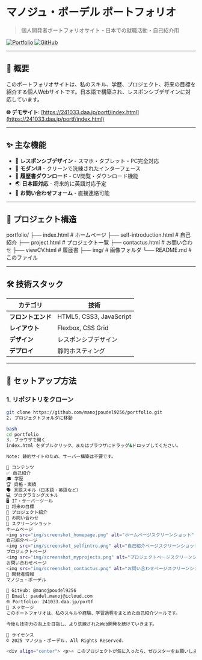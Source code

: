 # マノジュ・ポーデル ポートフォリオ

> 個人開発者ポートフォリオサイト - 日本での就職活動・自己紹介用

[![Portfolio](https://img.shields.io/badge/Portfolio-Live-brightgreen)](https://241033.daa.jp/portf/index.html)
[![GitHub](https://img.shields.io/badge/GitHub-manojpoudel9256-blue)](https://github.com/manojpoudel9256)

---

## 📌 概要

このポートフォリオサイトは、私のスキル、学歴、プロジェクト、将来の目標を紹介する個人Webサイトです。日本語で構築され、レスポンシブデザインに対応しています。

**🌐 デモサイト**: [https://241033.daa.jp/portf/index.html](https://241033.daa.jp/portf/index.html)

---

## ✨ 主な機能

- 📱 **レスポンシブデザイン** - スマホ・タブレット・PC完全対応
- 🎨 **モダンUI** - クリーンで洗練されたインターフェース
- 📄 **履歴書ダウンロード** - CV閲覧・ダウンロード機能
- 🌏 **日本語対応** - 将来的に英語対応予定
- 📧 **お問い合わせフォーム** - 直接連絡可能

---

## 📂 プロジェクト構造
portfolio/
├── index.html                # ホームページ
├── self-introduction.html    # 自己紹介
├── project.html              # プロジェクト一覧
├── contactus.html            # お問い合わせ
├── viewCV.html               # 履歴書
├── img/                      # 画像フォルダ
└── README.md                 # このファイル



---

## 🛠️ 技術スタック

| カテゴリ | 技術 |
|---------|------|
| **フロントエンド** | HTML5, CSS3, JavaScript |
| **レイアウト** | Flexbox, CSS Grid |
| **デザイン** | レスポンシブデザイン |
| **デプロイ** | 静的ホスティング |

---

## 🚀 セットアップ方法

### 1. リポジトリをクローン
```bash
git clone https://github.com/manojpoudel9256/portfolio.git
2. プロジェクトフォルダに移動

bash
cd portfolio
3. ブラウザで開く
index.html をダブルクリック、またはブラウザにドラッグ&ドロップしてください。

Note: 静的サイトのため、サーバー構築は不要です。

📄 コンテンツ
✅ 自己紹介
🎓 学歴
🏆 資格・実績
🗣️ 言語スキル（日本語・英語など）
💻 プログラミングスキル
🖥️ IT・サーバーツール
🎯 将来の目標
🚀 プロジェクト紹介
📧 お問い合わせ
📸 スクリーンショット
ホームページ
<img src="img/screenshot_homepage.png" alt="ホームページスクリーンショット" width="600">
自己紹介ページ
<img src="img/screenshot_selfintro.png" alt="自己紹介ページスクリーンショット" width="600">
プロジェクトページ
<img src="img/screenshot_myprojects.png" alt="プロジェクトページスクリーンショット" width="600">
お問い合わせページ
<img src="img/screenshot_contactus.png" alt="お問い合わせページスクリーンショット" width="600">
👤 開発者情報
マノジュ・ポーデル

🐙 GitHub: @manojpoudel9256
📧 Email: paudel.manoj@icloud.com
🌐 Portfolio: 241033.daa.jp/portf
💬 メッセージ
このポートフォリオは、私のスキルや経験、学習過程をまとめた自己紹介ツールです。

今後も技術力の向上を目指し、より洗練されたWeb開発を続けていきます。

📝 ライセンス
© 2025 マノジュ・ポーデル. All Rights Reserved.

<div align="center"> <p>⭐ このプロジェクトが気に入ったら、ぜひスターをお願いします！</p> </div> ```
